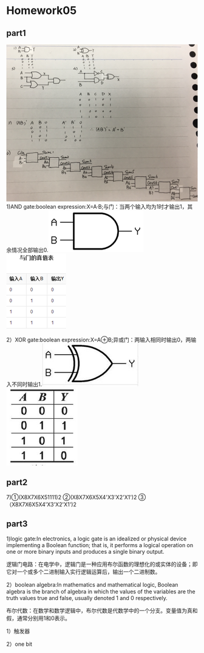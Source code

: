 # Homework05

## part1
![IMG_E1610](images/IMG_E1610.jpg)
1)AND gate:boolean expression:X=A·B;与门：当两个输入均为1时才输出1，其余情况全部输出0.![5-1](images/5-1.jpg)![5-2](images/5-2.jpg)

2）XOR gate:boolean expression:X=A⊕B;异或门：两输入相同时输出0，两输入不同时输出1.![5-3](images/5-3.jpg)![5-4](images/5-4.jpg)

## part2
7)①(X8X7X6X51111)2
  ②(X8X7X6X5X4'X3'X2'X1')2
  ③（X8X7X6X5X4'X3'X2'X1')2

## part3
1)logic gate:In electronics, a logic gate is an idealized or physical device implementing a Boolean function; that is, it performs a logical operation on one or more binary inputs and produces a single binary output.

逻辑门电路：在电学中，逻辑门是一种应用布尔函数的理想化的或实体的设备；即它对一个或多个二进制输入实行逻辑运算后，输出一个二进制数。

2）boolean algebra:In mathematics and mathematical logic, Boolean algebra is the branch of algebra in which the values of the variables are the truth values true and false, usually denoted 1 and 0 respectively.

布尔代数：在数学和数学逻辑中，布尔代数是代数学中的一个分支。变量值为真和假，通常分别用1和0表示。

1）触发器

2）one bit